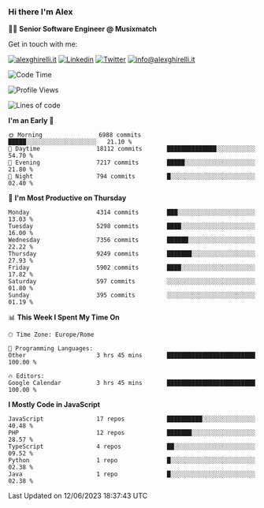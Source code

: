 ### Hi there I'm Alex

👨‍💻 __Senior Software Engineer @ Musixmatch__

Get in touch with me:

[![alexghirelli.it](https://img.shields.io/static/v1?label=alexghirelli.it&message=%20&color=red&logo=&style=flat-square&logoColor=white)](https://www.alexghirelli.it/)
[![Linkedin](https://img.shields.io/static/v1?label=Linkedin&message=%20&color=blue&logo=Linkedin&style=flat-square&logoColor=white)](https://linkedin.com/in/alexghirelli)
[![Twitter](https://img.shields.io/static/v1?label=Twitter&message=%20&color=blue&logo=Twitter&style=flat-square&logoColor=white)](https://twitter.com/alexGhirelli)
[![info@alexghirelli.it](https://img.shields.io/static/v1?label=info@alexghirelli.it&message=%20&color=red&logo=gmail&style=flat-square&logoColor=white)](mailto:info@alexghirelli.it)

<!--START_SECTION:waka-->
![Code Time](http://img.shields.io/badge/Code%20Time-7%2C466%20hrs%2056%20mins-blue)

![Profile Views](http://img.shields.io/badge/Profile%20Views-1-blue)

![Lines of code](https://img.shields.io/badge/From%20Hello%20World%20I%27ve%20Written-54.1%20million%20lines%20of%20code-blue)

**I'm an Early 🐤** 

```text
🌞 Morning                6988 commits        █████░░░░░░░░░░░░░░░░░░░░   21.10 % 
🌆 Daytime                18112 commits       ██████████████░░░░░░░░░░░   54.70 % 
🌃 Evening                7217 commits        █████░░░░░░░░░░░░░░░░░░░░   21.80 % 
🌙 Night                  794 commits         █░░░░░░░░░░░░░░░░░░░░░░░░   02.40 % 
```
📅 **I'm Most Productive on Thursday** 

```text
Monday                   4314 commits        ███░░░░░░░░░░░░░░░░░░░░░░   13.03 % 
Tuesday                  5298 commits        ████░░░░░░░░░░░░░░░░░░░░░   16.00 % 
Wednesday                7356 commits        ██████░░░░░░░░░░░░░░░░░░░   22.22 % 
Thursday                 9249 commits        ███████░░░░░░░░░░░░░░░░░░   27.93 % 
Friday                   5902 commits        ████░░░░░░░░░░░░░░░░░░░░░   17.82 % 
Saturday                 597 commits         ░░░░░░░░░░░░░░░░░░░░░░░░░   01.80 % 
Sunday                   395 commits         ░░░░░░░░░░░░░░░░░░░░░░░░░   01.19 % 
```


📊 **This Week I Spent My Time On** 

```text
🕑︎ Time Zone: Europe/Rome

💬 Programming Languages: 
Other                    3 hrs 45 mins       █████████████████████████   100.00 % 

🔥 Editors: 
Google Calendar          3 hrs 45 mins       █████████████████████████   100.00 % 
```

**I Mostly Code in JavaScript** 

```text
JavaScript               17 repos            ██████████░░░░░░░░░░░░░░░   40.48 % 
PHP                      12 repos            ███████░░░░░░░░░░░░░░░░░░   28.57 % 
TypeScript               4 repos             ██░░░░░░░░░░░░░░░░░░░░░░░   09.52 % 
Python                   1 repo              █░░░░░░░░░░░░░░░░░░░░░░░░   02.38 % 
Java                     1 repo              █░░░░░░░░░░░░░░░░░░░░░░░░   02.38 % 
```




 Last Updated on 12/06/2023 18:37:43 UTC
<!--END_SECTION:waka-->
